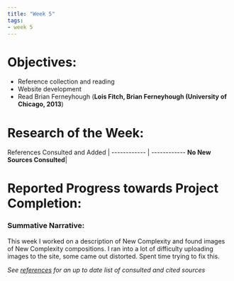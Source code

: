 ```yaml
---
title: "Week 5"
tags:
- week 5
---
```


# Objectives: 
- Reference collection and reading
- Website development
- Read Brian Ferneyhough (**Lois Fitch, Brian Ferneyhough (University of Chicago, 2013**)

# Research of the Week:
References Consulted and Added | 
------------ | ------------
**No New Sources Consulted**|
# Reported Progress towards Project Completion:
### Summative Narrative: 

This week I worked on a description of New Complexity and found images of New Complexity compositions. I ran into a lot of difficulty uploading images to the site, some came out distorted. Spent time trying to fix this.

*See [references](/notes/vault/references.md) for an up to date list of consulted and cited sources*